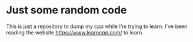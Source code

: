 # Just some random code
This is just a repository to dump my cpp while I'm trying to learn.
I've been reading the website https://www.learncpp.com/ to learn.
